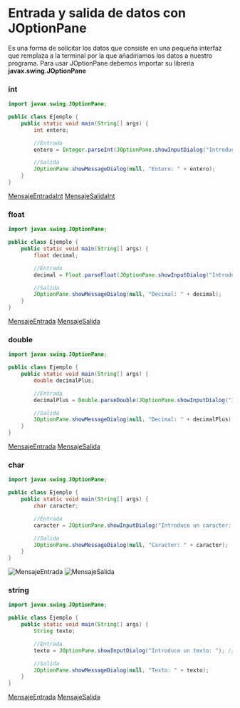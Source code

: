 # Entrada y salida de datos con JOptionPane
Es una forma de solicitar los datos que consiste en una pequeña interfaz que remplaza a la terminal por la que añadiriamos los datos a nuestro programa.
Para usar JOptionPane debemos importar su libreria **javax.swing.JOptionPane**

### int
```java
import javax.swing.JOptionPane;

public class Ejemplo {
    public static void main(String[] args) {
        int entero;

        //Entrada
        entero = Integer.parseInt(JOptionPane.showInputDialog("Introduce un numero entero: ")); //Solicitud y captura

        //Salida
        JOptionPane.showMessageDialog(null, "Entero: " + entero);
    }
}
```
[MensajeEntradaInt](https://github.com/DanielBraun11/ApuntesProgramacionJAVA/blob/main/fotosJAVA/JOPint1.png)   [MensajeSalidaInt](https://github.com/DanielBraun11/ApuntesProgramacionJAVA/blob/main/fotosJAVA/JOPint2.png) 

### float
```java
import javax.swing.JOptionPane;

public class Ejemplo {
    public static void main(String[] args) {
        float decimal;

        //Entrada
        decimal = Float.parseFloat(JOptionPane.showInputDialog("Introduce un numero float: ")); //Solicitud y captura

        //Salida
        JOptionPane.showMessageDialog(null, "Decimal: " + decimal);
    }
}
```
[MensajeEntrada](https://github.com/DanielBraun11/ApuntesProgramacionJAVA/blob/main/fotosJAVA/JOPfloat1.png)   [MensajeSalida](https://github.com/DanielBraun11/ApuntesProgramacionJAVA/blob/main/fotosJAVA/JOPfloat2.png) 

### double
```java
import javax.swing.JOptionPane;

public class Ejemplo {
    public static void main(String[] args) {
        double decimalPlus;

        //Entrada
        decimalPlus = Double.parseDouble(JOptionPane.showInputDialog("Introduce un numero double: ")); //Solicitud y captura

        //Salida
        JOptionPane.showMessageDialog(null, "Decimal: " + decimalPlus);
    }
}
```
[MensajeEntrada](https://github.com/DanielBraun11/ApuntesProgramacionJAVA/blob/main/fotosJAVA/JOPdouble1.png)   [MensajeSalida](https://github.com/DanielBraun11/ApuntesProgramacionJAVA/blob/main/fotosJAVA/JOPdouble2.png) 

### char
```java
import javax.swing.JOptionPane;

public class Ejemplo {
    public static void main(String[] args) {
        char caracter;

        //Entrada
        caracter = JOptionPane.showInputDialog("Introduce un caracter: ").charAt(0); //Solicitud y captura

        //Salida
        JOptionPane.showMessageDialog(null, "Caracter: " + caracter);
    }
}
```
![MensajeEntrada](https://github.com/DanielBraun11/ApuntesProgramacionJAVA/blob/main/fotosJAVA/JOPchar1.png)  ![MensajeSalida](https://github.com/DanielBraun11/ApuntesProgramacionJAVA/blob/main/fotosJAVA/JOPchar2.png)

### string
```java
import javax.swing.JOptionPane;

public class Ejemplo {
    public static void main(String[] args) {
        String texto;

        //Entrada
        texto = JOptionPane.showInputDialog("Introduce un texto: "); //Solicitud y captura

        //Salida
        JOptionPane.showMessageDialog(null, "Texto: " + texto);
    }
}
```
[MensajeEntrada](https://github.com/DanielBraun11/ApuntesProgramacionJAVA/blob/main/fotosJAVA/JOPstring1.png)   [MensajeSalida](https://github.com/DanielBraun11/ApuntesProgramacionJAVA/blob/main/fotosJAVA/JOPstring2.png) 

